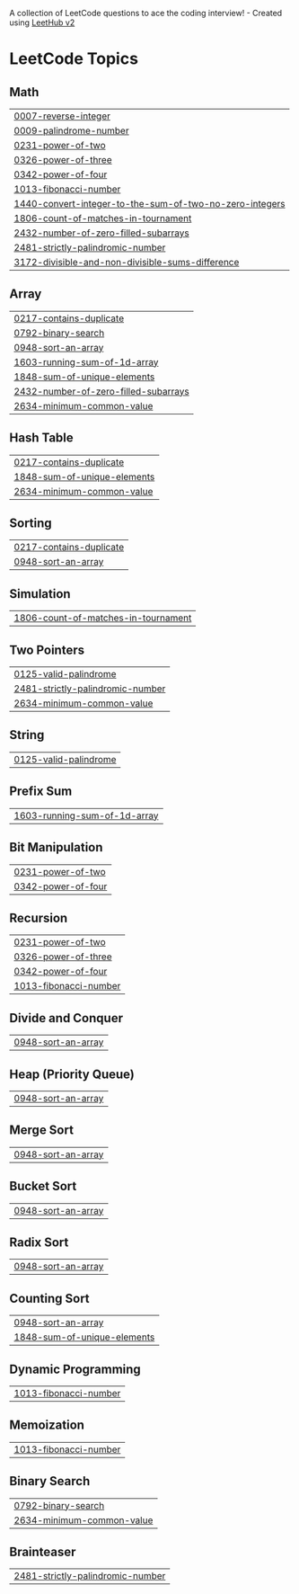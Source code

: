 A collection of LeetCode questions to ace the coding interview! - Created using [LeetHub v2](https://github.com/arunbhardwaj/LeetHub-2.0)
<!---LeetCode Topics Start-->
# LeetCode Topics
## Math
|  |
| ------- |
| [0007-reverse-integer](https://github.com/Athuldevan/Leetcode./tree/master/0007-reverse-integer) |
| [0009-palindrome-number](https://github.com/Athuldevan/Leetcode./tree/master/0009-palindrome-number) |
| [0231-power-of-two](https://github.com/Athuldevan/Leetcode./tree/master/0231-power-of-two) |
| [0326-power-of-three](https://github.com/Athuldevan/Leetcode./tree/master/0326-power-of-three) |
| [0342-power-of-four](https://github.com/Athuldevan/Leetcode./tree/master/0342-power-of-four) |
| [1013-fibonacci-number](https://github.com/Athuldevan/Leetcode./tree/master/1013-fibonacci-number) |
| [1440-convert-integer-to-the-sum-of-two-no-zero-integers](https://github.com/Athuldevan/Leetcode./tree/master/1440-convert-integer-to-the-sum-of-two-no-zero-integers) |
| [1806-count-of-matches-in-tournament](https://github.com/Athuldevan/Leetcode./tree/master/1806-count-of-matches-in-tournament) |
| [2432-number-of-zero-filled-subarrays](https://github.com/Athuldevan/Leetcode./tree/master/2432-number-of-zero-filled-subarrays) |
| [2481-strictly-palindromic-number](https://github.com/Athuldevan/Leetcode./tree/master/2481-strictly-palindromic-number) |
| [3172-divisible-and-non-divisible-sums-difference](https://github.com/Athuldevan/Leetcode./tree/master/3172-divisible-and-non-divisible-sums-difference) |
## Array
|  |
| ------- |
| [0217-contains-duplicate](https://github.com/Athuldevan/Leetcode./tree/master/0217-contains-duplicate) |
| [0792-binary-search](https://github.com/Athuldevan/Leetcode./tree/master/0792-binary-search) |
| [0948-sort-an-array](https://github.com/Athuldevan/Leetcode./tree/master/0948-sort-an-array) |
| [1603-running-sum-of-1d-array](https://github.com/Athuldevan/Leetcode./tree/master/1603-running-sum-of-1d-array) |
| [1848-sum-of-unique-elements](https://github.com/Athuldevan/Leetcode./tree/master/1848-sum-of-unique-elements) |
| [2432-number-of-zero-filled-subarrays](https://github.com/Athuldevan/Leetcode./tree/master/2432-number-of-zero-filled-subarrays) |
| [2634-minimum-common-value](https://github.com/Athuldevan/Leetcode./tree/master/2634-minimum-common-value) |
## Hash Table
|  |
| ------- |
| [0217-contains-duplicate](https://github.com/Athuldevan/Leetcode./tree/master/0217-contains-duplicate) |
| [1848-sum-of-unique-elements](https://github.com/Athuldevan/Leetcode./tree/master/1848-sum-of-unique-elements) |
| [2634-minimum-common-value](https://github.com/Athuldevan/Leetcode./tree/master/2634-minimum-common-value) |
## Sorting
|  |
| ------- |
| [0217-contains-duplicate](https://github.com/Athuldevan/Leetcode./tree/master/0217-contains-duplicate) |
| [0948-sort-an-array](https://github.com/Athuldevan/Leetcode./tree/master/0948-sort-an-array) |
## Simulation
|  |
| ------- |
| [1806-count-of-matches-in-tournament](https://github.com/Athuldevan/Leetcode./tree/master/1806-count-of-matches-in-tournament) |
## Two Pointers
|  |
| ------- |
| [0125-valid-palindrome](https://github.com/Athuldevan/Leetcode./tree/master/0125-valid-palindrome) |
| [2481-strictly-palindromic-number](https://github.com/Athuldevan/Leetcode./tree/master/2481-strictly-palindromic-number) |
| [2634-minimum-common-value](https://github.com/Athuldevan/Leetcode./tree/master/2634-minimum-common-value) |
## String
|  |
| ------- |
| [0125-valid-palindrome](https://github.com/Athuldevan/Leetcode./tree/master/0125-valid-palindrome) |
## Prefix Sum
|  |
| ------- |
| [1603-running-sum-of-1d-array](https://github.com/Athuldevan/Leetcode./tree/master/1603-running-sum-of-1d-array) |
## Bit Manipulation
|  |
| ------- |
| [0231-power-of-two](https://github.com/Athuldevan/Leetcode./tree/master/0231-power-of-two) |
| [0342-power-of-four](https://github.com/Athuldevan/Leetcode./tree/master/0342-power-of-four) |
## Recursion
|  |
| ------- |
| [0231-power-of-two](https://github.com/Athuldevan/Leetcode./tree/master/0231-power-of-two) |
| [0326-power-of-three](https://github.com/Athuldevan/Leetcode./tree/master/0326-power-of-three) |
| [0342-power-of-four](https://github.com/Athuldevan/Leetcode./tree/master/0342-power-of-four) |
| [1013-fibonacci-number](https://github.com/Athuldevan/Leetcode./tree/master/1013-fibonacci-number) |
## Divide and Conquer
|  |
| ------- |
| [0948-sort-an-array](https://github.com/Athuldevan/Leetcode./tree/master/0948-sort-an-array) |
## Heap (Priority Queue)
|  |
| ------- |
| [0948-sort-an-array](https://github.com/Athuldevan/Leetcode./tree/master/0948-sort-an-array) |
## Merge Sort
|  |
| ------- |
| [0948-sort-an-array](https://github.com/Athuldevan/Leetcode./tree/master/0948-sort-an-array) |
## Bucket Sort
|  |
| ------- |
| [0948-sort-an-array](https://github.com/Athuldevan/Leetcode./tree/master/0948-sort-an-array) |
## Radix Sort
|  |
| ------- |
| [0948-sort-an-array](https://github.com/Athuldevan/Leetcode./tree/master/0948-sort-an-array) |
## Counting Sort
|  |
| ------- |
| [0948-sort-an-array](https://github.com/Athuldevan/Leetcode./tree/master/0948-sort-an-array) |
| [1848-sum-of-unique-elements](https://github.com/Athuldevan/Leetcode./tree/master/1848-sum-of-unique-elements) |
## Dynamic Programming
|  |
| ------- |
| [1013-fibonacci-number](https://github.com/Athuldevan/Leetcode./tree/master/1013-fibonacci-number) |
## Memoization
|  |
| ------- |
| [1013-fibonacci-number](https://github.com/Athuldevan/Leetcode./tree/master/1013-fibonacci-number) |
## Binary Search
|  |
| ------- |
| [0792-binary-search](https://github.com/Athuldevan/Leetcode./tree/master/0792-binary-search) |
| [2634-minimum-common-value](https://github.com/Athuldevan/Leetcode./tree/master/2634-minimum-common-value) |
## Brainteaser
|  |
| ------- |
| [2481-strictly-palindromic-number](https://github.com/Athuldevan/Leetcode./tree/master/2481-strictly-palindromic-number) |
<!---LeetCode Topics End-->